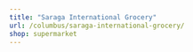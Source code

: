 ```yaml
---
title: "Saraga International Grocery"
url: /columbus/saraga-international-grocery/
shop: supermarket
---
```

